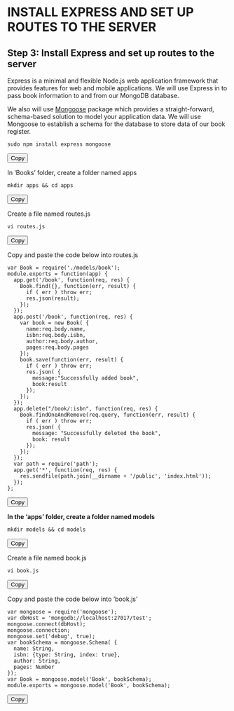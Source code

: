 # INSTALL EXPRESS AND SET UP ROUTES TO THE SERVER

## Step 3: Install Express and set up routes to the server

Express is a minimal and flexible Node.js web application framework that provides features for web and mobile applications. We will use Express in to pass book information to and from our MongoDB database.

We also will use [Mongoose](https://mongoosejs.com/) package which provides a straight-forward, schema-based solution to model your application data. We will use Mongoose to establish a schema for the database to store data of our book register.

<div id="code-container">
  <pre><code>sudo npm install express mongoose</code></pre>
  <button class="btn" data-clipboard-target="#code-container"><i class="fa fa-copy"></i> Copy</button>
</div>

In ‘Books’ folder, create a folder named apps

<div id="code-container">
  <pre><code>mkdir apps && cd apps</code></pre>
  <button class="btn" data-clipboard-target="#code-container"><i class="fa fa-copy"></i> Copy</button>
</div>

Create a file named routes.js

<div id="code-container">
  <pre><code>vi routes.js</code></pre>
  <button class="btn" data-clipboard-target="#code-container"><i class="fa fa-copy"></i> Copy</button>
</div>

Copy and paste the code below into routes.js

<div id="code-container">
  <pre><code>var Book = require('./models/book');
module.exports = function(app) {
  app.get('/book', function(req, res) {
    Book.find({}, function(err, result) {
      if ( err ) throw err;
      res.json(result);
    });
  }); 
  app.post('/book', function(req, res) {
    var book = new Book( {
      name:req.body.name,
      isbn:req.body.isbn,
      author:req.body.author,
      pages:req.body.pages
    });
    book.save(function(err, result) {
      if ( err ) throw err;
      res.json( {
        message:"Successfully added book",
        book:result
      });
    });
  });
  app.delete("/book/:isbn", function(req, res) {
    Book.findOneAndRemove(req.query, function(err, result) {
      if ( err ) throw err;
      res.json( {
        message: "Successfully deleted the book",
        book: result
      });
    });
  });
  var path = require('path');
  app.get('*', function(req, res) {
    res.sendfile(path.join(__dirname + '/public', 'index.html'));
  });
};
</code></pre>
  <button class="btn" data-clipboard-target="#code-container"><i class="fa fa-copy"></i> Copy</button>
</div>

**In the ‘apps’ folder, create a folder named models**

<div id="code-container">
  <pre><code>mkdir models && cd models</code></pre>
  <button class="btn" data-clipboard-target="#code-container"><i class="fa fa-copy"></i> Copy</button>
</div>

Create a file named book.js

<div id="code-container">
  <pre><code>vi book.js</code></pre>
  <button class="btn" data-clipboard-target="#code-container"><i class="fa fa-copy"></i> Copy</button>
</div>

Copy and paste the code below into ‘book.js’

<div id="code-container">
  <pre><code>var mongoose = require('mongoose');
var dbHost = 'mongodb://localhost:27017/test';
mongoose.connect(dbHost);
mongoose.connection;
mongoose.set('debug', true);
var bookSchema = mongoose.Schema( {
  name: String,
  isbn: {type: String, index: true},
  author: String,
  pages: Number
});
var Book = mongoose.model('Book', bookSchema);
module.exports = mongoose.model('Book', bookSchema);
</code></pre>
  <button class="btn" data-clipboard-target="#code-container"><i class="fa fa-copy"></i> Copy</button>
</div>


